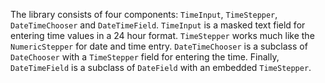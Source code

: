 The library consists of four components: `TimeInput`, `TimeStepper`, `DateTimeChooser` and `DateTimeField`.  `TimeInput` is a masked text field for entering time values in a 24 hour format.  `TimeStepper` works much like the `NumericStepper` for date and time entry.  `DateTimeChooser` is a subclass of `DateChooser` with a `TimeStepper` field for entering the time.  Finally, `DateTimeField` is a subclass of `DateField` with an embedded `TimeStepper`.